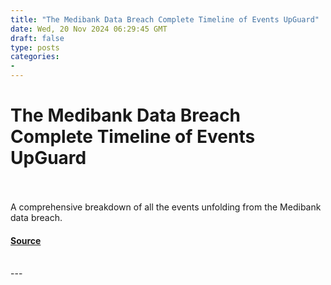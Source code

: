 ```yaml
---
title: "The Medibank Data Breach Complete Timeline of Events UpGuard"
date: Wed, 20 Nov 2024 06:29:45 GMT
draft: false
type: posts
categories: 
- 
---
```

# The Medibank Data Breach Complete Timeline of Events UpGuard

<br/>

<br/>
A comprehensive breakdown of all the events unfolding from the Medibank data breach.

#### [Source](https://www.upguard.com/breaches/medibank-data-leak)

<br/>
---
